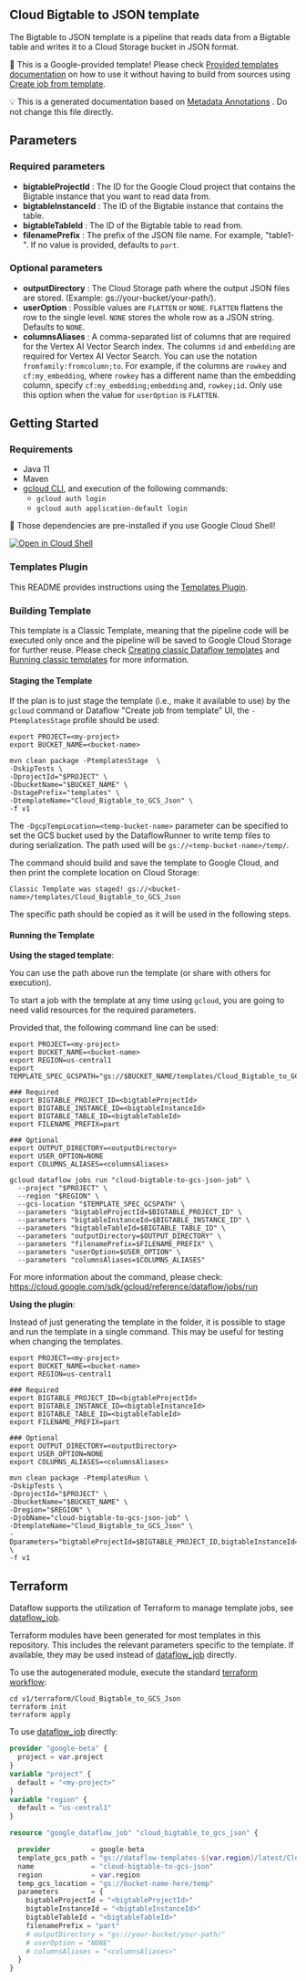 
Cloud Bigtable to JSON template
---
The Bigtable to JSON template is a pipeline that reads data from a Bigtable table
and writes it to a Cloud Storage bucket in JSON format.


:memo: This is a Google-provided template! Please
check [Provided templates documentation](https://cloud.google.com/dataflow/docs/guides/templates/provided/bigtable-to-json)
on how to use it without having to build from sources using [Create job from template](https://console.cloud.google.com/dataflow/createjob?template=Cloud_Bigtable_to_GCS_Json).

:bulb: This is a generated documentation based
on [Metadata Annotations](https://github.com/GoogleCloudPlatform/DataflowTemplates#metadata-annotations)
. Do not change this file directly.

## Parameters

### Required parameters

* **bigtableProjectId** : The ID for the Google Cloud project that contains the Bigtable instance that you want to read data from.
* **bigtableInstanceId** : The ID of the Bigtable instance that contains the table.
* **bigtableTableId** : The ID of the Bigtable table to read from.
* **filenamePrefix** : The prefix of the JSON file name. For example, "table1-". If no value is provided, defaults to `part`.

### Optional parameters

* **outputDirectory** : The Cloud Storage path where the output JSON files are stored. (Example: gs://your-bucket/your-path/).
* **userOption** : Possible values are `FLATTEN` or `NONE`. `FLATTEN` flattens the row to the single level. `NONE` stores the whole row as a JSON string. Defaults to `NONE`.
* **columnsAliases** : A comma-separated list of columns that are required for the Vertex AI Vector Search index. The columns `id` and `embedding` are required for Vertex AI Vector Search. You can use the notation `fromfamily:fromcolumn;to`. For example, if the columns are `rowkey` and `cf:my_embedding`, where `rowkey` has a different name than the embedding column, specify `cf:my_embedding;embedding` and, `rowkey;id`. Only use this option when the value for `userOption` is `FLATTEN`.



## Getting Started

### Requirements

* Java 11
* Maven
* [gcloud CLI](https://cloud.google.com/sdk/gcloud), and execution of the
  following commands:
  * `gcloud auth login`
  * `gcloud auth application-default login`

:star2: Those dependencies are pre-installed if you use Google Cloud Shell!

[![Open in Cloud Shell](http://gstatic.com/cloudssh/images/open-btn.svg)](https://console.cloud.google.com/cloudshell/editor?cloudshell_git_repo=https%3A%2F%2Fgithub.com%2FGoogleCloudPlatform%2FDataflowTemplates.git&cloudshell_open_in_editor=v1/src/main/java/com/google/cloud/teleport/bigtable/BigtableToJson.java)

### Templates Plugin

This README provides instructions using
the [Templates Plugin](https://github.com/GoogleCloudPlatform/DataflowTemplates#templates-plugin).

### Building Template

This template is a Classic Template, meaning that the pipeline code will be
executed only once and the pipeline will be saved to Google Cloud Storage for
further reuse. Please check [Creating classic Dataflow templates](https://cloud.google.com/dataflow/docs/guides/templates/creating-templates)
and [Running classic templates](https://cloud.google.com/dataflow/docs/guides/templates/running-templates)
for more information.

#### Staging the Template

If the plan is to just stage the template (i.e., make it available to use) by
the `gcloud` command or Dataflow "Create job from template" UI,
the `-PtemplatesStage` profile should be used:

```shell
export PROJECT=<my-project>
export BUCKET_NAME=<bucket-name>

mvn clean package -PtemplatesStage  \
-DskipTests \
-DprojectId="$PROJECT" \
-DbucketName="$BUCKET_NAME" \
-DstagePrefix="templates" \
-DtemplateName="Cloud_Bigtable_to_GCS_Json" \
-f v1
```

The `-DgcpTempLocation=<temp-bucket-name>` parameter can be specified to set the GCS bucket used by the DataflowRunner to write
temp files to during serialization. The path used will be `gs://<temp-bucket-name>/temp/`.

The command should build and save the template to Google Cloud, and then print
the complete location on Cloud Storage:

```
Classic Template was staged! gs://<bucket-name>/templates/Cloud_Bigtable_to_GCS_Json
```

The specific path should be copied as it will be used in the following steps.

#### Running the Template

**Using the staged template**:

You can use the path above run the template (or share with others for execution).

To start a job with the template at any time using `gcloud`, you are going to
need valid resources for the required parameters.

Provided that, the following command line can be used:

```shell
export PROJECT=<my-project>
export BUCKET_NAME=<bucket-name>
export REGION=us-central1
export TEMPLATE_SPEC_GCSPATH="gs://$BUCKET_NAME/templates/Cloud_Bigtable_to_GCS_Json"

### Required
export BIGTABLE_PROJECT_ID=<bigtableProjectId>
export BIGTABLE_INSTANCE_ID=<bigtableInstanceId>
export BIGTABLE_TABLE_ID=<bigtableTableId>
export FILENAME_PREFIX=part

### Optional
export OUTPUT_DIRECTORY=<outputDirectory>
export USER_OPTION=NONE
export COLUMNS_ALIASES=<columnsAliases>

gcloud dataflow jobs run "cloud-bigtable-to-gcs-json-job" \
  --project "$PROJECT" \
  --region "$REGION" \
  --gcs-location "$TEMPLATE_SPEC_GCSPATH" \
  --parameters "bigtableProjectId=$BIGTABLE_PROJECT_ID" \
  --parameters "bigtableInstanceId=$BIGTABLE_INSTANCE_ID" \
  --parameters "bigtableTableId=$BIGTABLE_TABLE_ID" \
  --parameters "outputDirectory=$OUTPUT_DIRECTORY" \
  --parameters "filenamePrefix=$FILENAME_PREFIX" \
  --parameters "userOption=$USER_OPTION" \
  --parameters "columnsAliases=$COLUMNS_ALIASES"
```

For more information about the command, please check:
https://cloud.google.com/sdk/gcloud/reference/dataflow/jobs/run


**Using the plugin**:

Instead of just generating the template in the folder, it is possible to stage
and run the template in a single command. This may be useful for testing when
changing the templates.

```shell
export PROJECT=<my-project>
export BUCKET_NAME=<bucket-name>
export REGION=us-central1

### Required
export BIGTABLE_PROJECT_ID=<bigtableProjectId>
export BIGTABLE_INSTANCE_ID=<bigtableInstanceId>
export BIGTABLE_TABLE_ID=<bigtableTableId>
export FILENAME_PREFIX=part

### Optional
export OUTPUT_DIRECTORY=<outputDirectory>
export USER_OPTION=NONE
export COLUMNS_ALIASES=<columnsAliases>

mvn clean package -PtemplatesRun \
-DskipTests \
-DprojectId="$PROJECT" \
-DbucketName="$BUCKET_NAME" \
-Dregion="$REGION" \
-DjobName="cloud-bigtable-to-gcs-json-job" \
-DtemplateName="Cloud_Bigtable_to_GCS_Json" \
-Dparameters="bigtableProjectId=$BIGTABLE_PROJECT_ID,bigtableInstanceId=$BIGTABLE_INSTANCE_ID,bigtableTableId=$BIGTABLE_TABLE_ID,outputDirectory=$OUTPUT_DIRECTORY,filenamePrefix=$FILENAME_PREFIX,userOption=$USER_OPTION,columnsAliases=$COLUMNS_ALIASES" \
-f v1
```

## Terraform

Dataflow supports the utilization of Terraform to manage template jobs,
see [dataflow_job](https://registry.terraform.io/providers/hashicorp/google/latest/docs/resources/dataflow_job).

Terraform modules have been generated for most templates in this repository. This includes the relevant parameters
specific to the template. If available, they may be used instead of
[dataflow_job](https://registry.terraform.io/providers/hashicorp/google/latest/docs/resources/dataflow_job)
directly.

To use the autogenerated module, execute the standard
[terraform workflow](https://developer.hashicorp.com/terraform/intro/core-workflow):

```shell
cd v1/terraform/Cloud_Bigtable_to_GCS_Json
terraform init
terraform apply
```

To use
[dataflow_job](https://registry.terraform.io/providers/hashicorp/google/latest/docs/resources/dataflow_job)
directly:

```terraform
provider "google-beta" {
  project = var.project
}
variable "project" {
  default = "<my-project>"
}
variable "region" {
  default = "us-central1"
}

resource "google_dataflow_job" "cloud_bigtable_to_gcs_json" {

  provider          = google-beta
  template_gcs_path = "gs://dataflow-templates-${var.region}/latest/Cloud_Bigtable_to_GCS_Json"
  name              = "cloud-bigtable-to-gcs-json"
  region            = var.region
  temp_gcs_location = "gs://bucket-name-here/temp"
  parameters        = {
    bigtableProjectId = "<bigtableProjectId>"
    bigtableInstanceId = "<bigtableInstanceId>"
    bigtableTableId = "<bigtableTableId>"
    filenamePrefix = "part"
    # outputDirectory = "gs://your-bucket/your-path/"
    # userOption = "NONE"
    # columnsAliases = "<columnsAliases>"
  }
}
```
